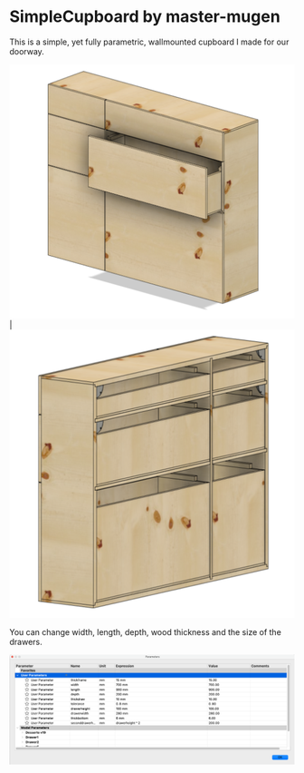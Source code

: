 # SimpleCupboard by master-mugen

This is a simple, yet fully parametric, wallmounted cupboard I made for our doorway.

![](pictures/illus.png) | ![](pictures/illus-back.png)

You can change width, length, depth, wood thickness and the size of the drawers.

![](pictures/params.png)
